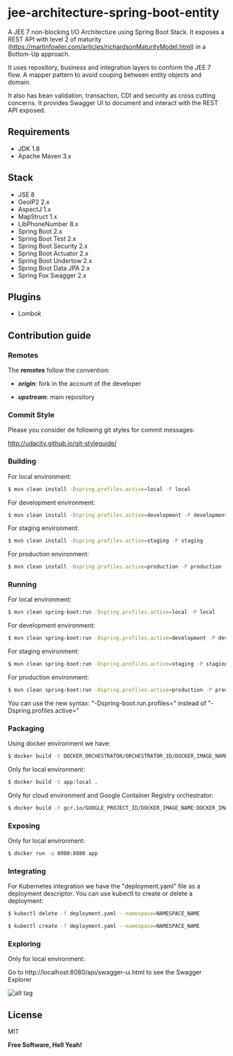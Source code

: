 # jee-architecture-spring-boot-entity
A JEE 7 non-blocking I/O Architecture using Spring Boot Stack. It exposes a REST API with level 2 of maturity (https://martinfowler.com/articles/richardsonMaturityModel.html) in a Bottom-Up approach.

It uses repository, business and integration layers to conform the JEE 7 flow. A mapper pattern to avoid couping between entity objects and domain.

It also has bean validation, transaction, CDI and security as cross cutting concerns. It provides Swagger UI to document and interact with the REST API exposed.

## Requirements

- JDK 1.8
- Apache Maven 3.x

## Stack

- JSE 8
- GeoIP2 2.x
- AspectJ 1.x
- MapStruct 1.x
- LibPhoneNumber 8.x
- Spring Boot 2.x
- Spring Boot Test 2.x
- Spring Boot Security 2.x
- Spring Boot Actuator 2.x
- Spring Boot Undertow 2.x
- Spring Boot Data JPA 2.x
- Spring Fox Swagger 2.x

## Plugins

- Lombok

## Contribution guide

### Remotes

The **remotes** follow the convention:

- _**origin**_: fork in the account of the developer

- _**upstream**_: main repository

### Commit Style

Please you consider de following git styles for commit messages:

http://udacity.github.io/git-styleguide/

### Building

For local environment:

```sh
$ mvn clean install -Dspring.profiles.active=local -P local
```

For development environment:

```sh
$ mvn clean install -Dspring.profiles.active=development -P development
```

For staging environment:

```sh
$ mvn clean install -Dspring.profiles.active=staging -P staging
```

For production environment:

```sh
$ mvn clean install -Dspring.profiles.active=production -P production
```

### Running

For local environment:

```sh
$ mvn clean spring-boot:run -Dspring.profiles.active=local -P local
```

For development environment:

```sh
$ mvn clean spring-boot:run -Dspring.profiles.active=development -P development
```

For staging environment:

```sh
$ mvn clean spring-boot:run -Dspring.profiles.active=staging -P staging
```

For production environment:

```sh
$ mvn clean spring-boot:run -Dspring.profiles.active=production -P production
```

You can use the new syntax: "-Dspring-boot.run.profiles=" instead of "-Dspring.profiles.active="

### Packaging

Using docker environment we have:

```sh
$ docker build -t DOCKER_ORCHESTRATOR/ORCHESTRATOR_ID/DOCKER_IMAGE_NAME:DOCKER_IMAGE_TAG .
```

Only for local environment:

```sh
$ docker build -t app:local .
```

Only for cloud environment and Google Container Registry orchestrator:

```sh
$ docker build -t gcr.io/GOOGLE_PROJECT_ID/DOCKER_IMAGE_NAME:DOCKER_IMAGE_TAG .
```

### Exposing

Only for local environment:

```sh
$ docker run -p 8080:8080 app
```

### Integrating

For Kubernetes integration we have the "deployment.yaml" file as a deployment descriptor. You can use kubectl to create or delete a deployment:

```sh
$ kubectl delete -f deployment.yaml --namespace=NAMESPACE_NAME
```

```sh
$ kubectl create -f deployment.yaml --namespace=NAMESPACE_NAME
```

### Exploring

Only for local environment:

Go to http://localhost:8080/api/swagger-ui.html to see the Swagger Explorer

![alt tag](https://raw.githubusercontent.com/rpinaa/jee-architecture-spring-boot-entity/master/swagger-api.png)

## License

MIT

**Free Software, Hell Yeah!**
